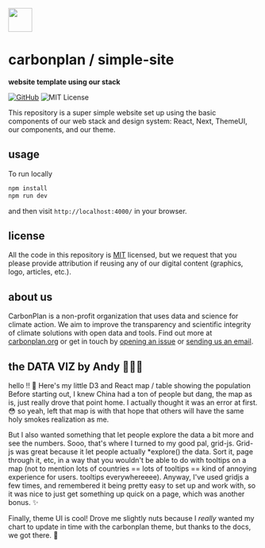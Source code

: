 <img
  src='https://carbonplan-assets.s3.amazonaws.com/monogram/dark-small.png'
  height='48'
/>

# carbonplan / simple-site

**website template using our stack**

[![GitHub][github-badge]][github]
![MIT License][]

[github]: https://github.com/carbonplan/design
[github-badge]: https://flat.badgen.net/badge/-/github?icon=github&label
[mit license]: https://flat.badgen.net/badge/license/MIT/blue

This repository is a super simple website set up using the basic components of our web stack and design system: React, Next, ThemeUI, our components, and our theme.

## usage

To run locally

```js
npm install
npm run dev
```

and then visit `http://localhost:4000/` in your browser.

## license

All the code in this repository is [MIT](https://choosealicense.com/licenses/mit/) licensed, but we request that you please provide attribution if reusing any of our digital content (graphics, logo, articles, etc.).

## about us

CarbonPlan is a non-profit organization that uses data and science for climate action. We aim to improve the transparency and scientific integrity of climate solutions with open data and tools. Find out more at [carbonplan.org](https://carbonplan.org/) or get in touch by [opening an issue](https://github.com/carbonplan/simple-site/issues/new) or [sending us an email](mailto:hello@carbonplan.org).


## the DATA VIZ by Andy 👩🏻‍💻
hello !! 👋 Here's my little D3 and React map / table showing the population
Before starting out, I knew China had a ton of people but dang, the map as is, just really drove that point home. I actually thought it was an error at first. 😳 so yeah, left that map is with that hope that others will have the same holy smokes realization as me. 

But I also wanted something that let people explore the data a bit more and see the numbers. Sooo, that's where I turned to my good pal, grid-js. Grid-js was great because it let people actually *explore() the data. Sort it, page through it, etc, in a way that you wouldn't be able to do with tooltips on a map (not to mention lots of countries == lots of tooltips == kind of annoying experience for users. tooltips everywhereeee). Anyway, I've used gridjs a few times, and remembered it being pretty easy to set up and work with, so it was nice to just get something up quick on a page, which was another bonus. ✨

Finally, theme UI is cool! Drove me slightly nuts because I _really_ wanted my chart to update in time with the carbonplan theme, but thanks to the docs, we got there. 🎉
